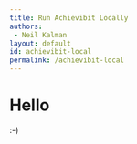```yaml
---
title: Run Achievibit Locally
authors:
 - Neil Kalman
layout: default
id: achievibit-local
permalink: /achievibit-local
---
```


# Hello

:-)
